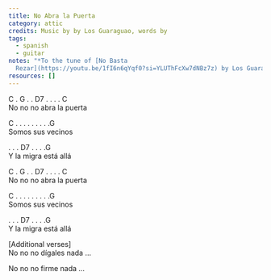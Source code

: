 ```yaml
---
title: No Abra la Puerta
category: attic
credits: Music by by Los Guaraguao, words by
tags:
  - spanish
  - guitar
notes: "*To the tune of [No Basta
  Rezar](https://youtu.be/1fI6n6qYqf0?si=YLUThFcXw7dNBz7z) by Los Guaraguao*"
resources: []
---
```

C . G . . D7 . . . . C\
No no no abra la puerta  

C . . . . . . . . .G\
Somos sus vecinos

 . . . D7 .  .  . .G\
Y la migra está allá

C . G . . D7 . . . . C\
No no no abra la puerta  

C . . . . . . . . .G\
Somos sus vecinos

 . . . D7 .  .  . .G\
Y la migra está allá

\[Additional verses]\
No no no dígales nada  ...

No no no firme nada  ...
